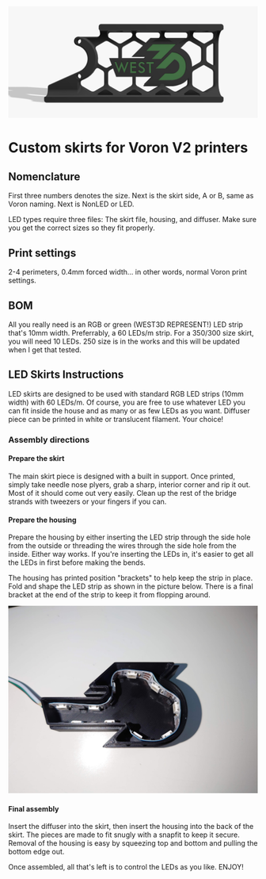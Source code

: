 ![350 Skirt A LED](https://github.com/oogoom/Voron-Skirt-Mods/blob/main/West3D/V2/West3DLED.png)

# Custom skirts for Voron V2 printers

## Nomenclature

  First three numbers denotes the size. Next is the skirt side, A or B, same as Voron naming.  Next is NonLED or LED.  

  LED types require three files: The skirt file, housing, and diffuser.  Make sure you get the correct sizes so they fit properly.
          
## Print settings

   2-4 perimeters, 0.4mm forced width... in other words, normal Voron print settings. 
   
## BOM

  All you really need is an RGB or green (WEST3D REPRESENT!) LED strip that's 10mm width.  Preferrably, a 60 LEDs/m strip.  For a 350/300 size skirt, you will need 10 LEDs.  250 size is in the works and this will be updated when I get that tested.
   
## LED Skirts Instructions

  LED skirts are designed to be used with standard RGB LED strips (10mm width) with 60 LEDs/m.  Of course, you are free to use whatever LED you can fit inside the house and as many or as few LEDs as you want.  Diffuser piece can be printed in white or translucent filament.  Your choice!  

### Assembly directions

#### Prepare the skirt

The main skirt piece is designed with a built in support.  Once printed, simply take needle nose plyers, grab a sharp, interior corner and rip it out.  Most of it should come out very easily.  Clean up the rest of the bridge strands with tweezers or your fingers if you can.  

#### Prepare the housing
Prepare the housing by either inserting the LED strip through the side hole from the outside or threading the wires through the side hole from the inside.  Either way works.  If you're inserting the LEDs in, it's easier to get all the LEDs in first before making the bends.  

The housing has printed position "brackets" to help keep the strip in place.  Fold and shape the LED strip as shown in the picture below.  There is a final bracket at the end of the strip to keep it from flopping around.  

![LED strip placement](https://github.com/oogoom/Voron-Skirt-Mods/blob/main/West3D/V2/LED.JPG)

#### Final assembly

Insert the diffuser into the skirt, then insert the housing into the back of the skirt.  The pieces are made to fit snugly with a snapfit to keep it secure.  Removal of the housing is easy by squeezing top and bottom and pulling the bottom edge out.

Once assembled, all that's left is to control the LEDs as you like.  ENJOY!
